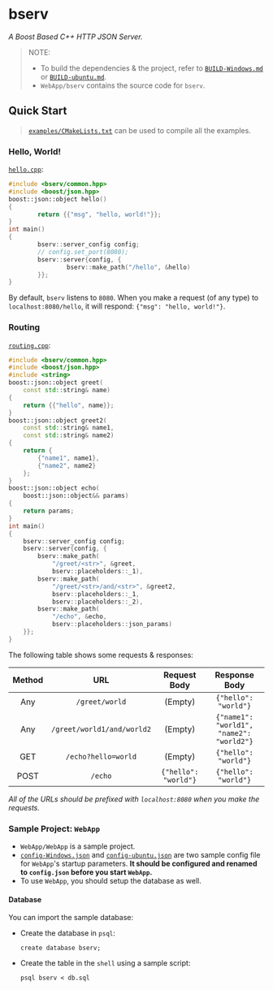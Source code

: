# bserv

*A Boost Based C++ HTTP JSON Server.*

> NOTE:
> - To build the dependencies & the project, refer to [`BUILD-Windows.md`](BUILD-Windows.md) or [`BUILD-ubuntu.md`](BUILD-ubuntu.md).
> - `WebApp/bserv` contains the source code for `bserv`.


## Quick Start

> [`examples/CMakeLists.txt`](examples/CMakeLists.txt) can be used to compile all the examples.

### Hello, World!

[`hello.cpp`](examples/hello.cpp):
```C++
#include <bserv/common.hpp>
#include <boost/json.hpp>
boost::json::object hello()
{
        return {{"msg", "hello, world!"}};
}
int main()
{
        bserv::server_config config;
        // config.set_port(8080);
        bserv::server{config, {
                bserv::make_path("/hello", &hello)
        }};
}
```

By default, `bserv` listens to `8080`. When you make a request (of any type) to `localhost:8080/hello`, it will respond: `{"msg": "hello, world!"}`.


### Routing

[`routing.cpp`](examples/routing.cpp):
```C++
#include <bserv/common.hpp>
#include <boost/json.hpp>
#include <string>
boost::json::object greet(
	const std::string& name)
{
	return {{"hello", name}};
}
boost::json::object greet2(
	const std::string& name1,
	const std::string& name2)
{
	return {
		{"name1", name1},
		{"name2", name2}
	};
}
boost::json::object echo(
	boost::json::object&& params)
{
	return params;
}
int main()
{
	bserv::server_config config;
	bserv::server{config, {
		bserv::make_path(
			"/greet/<str>", &greet,
			bserv::placeholders::_1),
		bserv::make_path(
			"/greet/<str>/and/<str>", &greet2,
			bserv::placeholders::_1,
			bserv::placeholders::_2),
		bserv::make_path(
			"/echo", &echo,
			bserv::placeholders::json_params)
	}};
}
```

The following table shows some requests & responses:

|Method|URL|Request Body|Response Body|
|:-:|:-:|:-:|:-:|
|Any|`/greet/world`|(Empty)|`{"hello": "world"}`|
|Any|`/greet/world1/and/world2`|(Empty)|`{"name1": "world1", "name2": "world2"}`|
|GET|`/echo?hello=world`|(Empty)|`{"hello": "world"}`|
|POST|`/echo`|`{"hello": "world"}`|`{"hello": "world"}`|

*All of the URLs should be prefixed with `localhost:8080` when you make the requests.*


### Sample Project: `WebApp`

- `WebApp/WebApp` is a sample project.
- [`config-Windows.json`](config-Windows.json) and [`config-ubuntu.json`](config-ubuntu.json) are two sample config file for `WebApp`'s startup parameters. **It should be configured and renamed to `config.json` before you start `WebApp`.**
- To use `WebApp`, you should setup the database as well.

#### Database

You can import the sample database:

- Create the database in `psql`:
  ```
  create database bserv;
  ```

- Create the table in the `shell` using a sample script:
  ```
  psql bserv < db.sql
  ```
